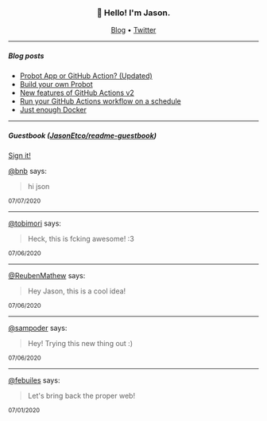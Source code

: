 <h3 align="center">👋 Hello! I'm Jason.</h3>

<p align="center">
  <a href="https://jasonet.co">Blog</a> •
  <a href="https://twitter.com/JasonEtco">Twitter</a>
</p>

---

##### Blog posts

<!--START_SECTION:posts-->
* [Probot App or GitHub Action? (Updated)](https:&#x2F;&#x2F;jasonet.co&#x2F;posts&#x2F;probot-app-or-github-action-v2&#x2F;)
* [Build your own Probot](https:&#x2F;&#x2F;jasonet.co&#x2F;posts&#x2F;build-your-own-probot&#x2F;)
* [New features of GitHub Actions v2](https:&#x2F;&#x2F;jasonet.co&#x2F;posts&#x2F;new-features-of-github-actions&#x2F;)
* [Run your GitHub Actions workflow on a schedule](https:&#x2F;&#x2F;jasonet.co&#x2F;posts&#x2F;scheduled-actions&#x2F;)
* [Just enough Docker](https:&#x2F;&#x2F;jasonet.co&#x2F;posts&#x2F;just-enough-docker&#x2F;)
<!--END_SECTION:posts-->

---

##### Guestbook ([JasonEtco/readme-guestbook](https://github.com/JasonEtco/readme-guestbook))

<a href="https://readme-guestbook.now.sh">Sign it!</a>

<!--START_SECTION:guestbook-->
[@bnb](https://github.com/bnb) says:

> hi json

<sup>07/07/2020</sup>


---

[@tobimori](https://github.com/tobimori) says:

> Heck, this is fcking awesome! :3

<sup>07/06/2020</sup>


---

[@ReubenMathew](https://github.com/ReubenMathew) says:

> Hey Jason, this is a cool idea!

<sup>07/06/2020</sup>


---

[@sampoder](https://github.com/sampoder) says:

> Hey! Trying this new thing out :)

<sup>07/06/2020</sup>


---

[@febuiles](https://github.com/febuiles) says:

> Let's bring back the proper web!

<sup>07/01/2020</sup>

<!--END_SECTION:guestbook-->
<!--GUESTBOOK_LIST [{"name":"bnb","message":"hi json","date":"07/07/2020"},{"name":"tobimori","message":"Heck, this is fcking awesome! :3","date":"07/06/2020"},{"name":"ReubenMathew","message":"Hey Jason, this is a cool idea!","date":"07/06/2020"},{"name":"sampoder","message":"Hey! Trying this new thing out :)","date":"07/06/2020"},{"name":"febuiles","message":"Let's bring back the proper web!","date":"07/01/2020"}]-->
